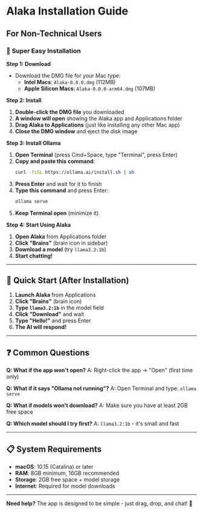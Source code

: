 # Alaka Installation Guide

## For Non-Technical Users

### 🎯 **Super Easy Installation**

**Step 1: Download**
- Download the DMG file for your Mac type:
  - **Intel Macs**: `Alaka-0.0.0.dmg` (112MB)
  - **Apple Silicon Macs**: `Alaka-0.0.0-arm64.dmg` (107MB)

**Step 2: Install**
1. **Double-click the DMG file** you downloaded
2. **A window will open** showing the Alaka app and Applications folder
3. **Drag Alaka to Applications** (just like installing any other Mac app)
4. **Close the DMG window** and eject the disk image

**Step 3: Install Ollama**
1. **Open Terminal** (press Cmd+Space, type "Terminal", press Enter)
2. **Copy and paste this command**:
   ```bash
   curl -fsSL https://ollama.ai/install.sh | sh
   ```
3. **Press Enter** and wait for it to finish
4. **Type this command** and press Enter:
   ```bash
   ollama serve
   ```
5. **Keep Terminal open** (minimize it)

**Step 4: Start Using Alaka**
1. **Open Alaka** from Applications folder
2. **Click "Brains"** (brain icon in sidebar)
3. **Download a model** (try `llama3.2:1b`)
4. **Start chatting!**

---

## 🚀 **Quick Start (After Installation)**

1. **Launch Alaka** from Applications
2. **Click "Brains"** (brain icon)
3. **Type `llama3.2:1b`** in the model field
4. **Click "Download"** and wait
5. **Type "Hello!"** and press Enter
6. **The AI will respond!**

---

## ❓ **Common Questions**

**Q: What if the app won't open?**
A: Right-click the app → "Open" (first time only)

**Q: What if it says "Ollama not running"?**
A: Open Terminal and type: `ollama serve`

**Q: What if models won't download?**
A: Make sure you have at least 2GB free space

**Q: Which model should I try first?**
A: `llama3.2:1b` - it's small and fast

---

## 📋 **System Requirements**

- **macOS**: 10.15 (Catalina) or later
- **RAM**: 8GB minimum, 16GB recommended
- **Storage**: 2GB free space + model storage
- **Internet**: Required for model downloads

---

**Need help?** The app is designed to be simple - just drag, drop, and chat! 🤖 